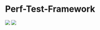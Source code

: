 # Perf-Test-Framework
<img src="https://travis-ci.org/leegphillips/Perf-Test-Framework.svg?branch=master"/>
<a href="https://www.codacy.com/app/leegphillips/Perf-Test-Framework?utm_source=github.com&amp;utm_medium=referral&amp;utm_content=leegphillips/Perf-Test-Framework&amp;utm_campaign=Badge_Grade"><img src="https://api.codacy.com/project/badge/Grade/e72391ac2ea646bcb8db46edb81be5a1"/></a>
